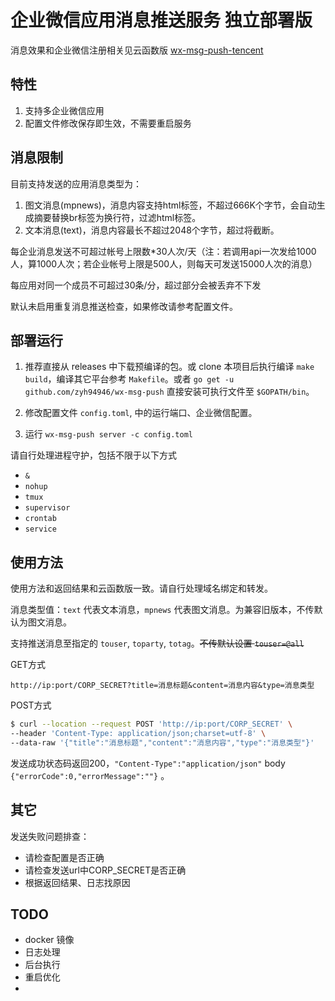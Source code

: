 # 企业微信应用消息推送服务 独立部署版

消息效果和企业微信注册相关见云函数版 [wx-msg-push-tencent](https://github.com/zyh94946/wx-msg-push-tencent)

## 特性

1. 支持多企业微信应用
2. 配置文件修改保存即生效，不需要重启服务

## 消息限制

目前支持发送的应用消息类型为：

1. 图文消息(mpnews)，消息内容支持html标签，不超过666K个字节，会自动生成摘要替换br标签为换行符，过滤html标签。
2. 文本消息(text)，消息内容最长不超过2048个字节，超过将截断。

每企业消息发送不可超过帐号上限数*30人次/天（注：若调用api一次发给1000人，算1000人次；若企业帐号上限是500人，则每天可发送15000人次的消息）

每应用对同一个成员不可超过30条/分，超过部分会被丢弃不下发

默认未启用重复消息推送检查，如果修改请参考配置文件。

## 部署运行

1. 推荐直接从 releases 中下载预编译的包。或 clone 本项目后执行编译 `make build`，编译其它平台参考 `Makefile`。或者 `go get -u github.com/zyh94946/wx-msg-push` 直接安装可执行文件至 `$GOPATH/bin`。

2. 修改配置文件 `config.toml`, 中的运行端口、企业微信配置。

3. 运行 `wx-msg-push server -c config.toml`

请自行处理进程守护，包括不限于以下方式

- `&`
- `nohup`
- `tmux`
- `supervisor`
- `crontab`
- `service`

## 使用方法

使用方法和返回结果和云函数版一致。请自行处理域名绑定和转发。

消息类型值：`text` 代表文本消息，`mpnews` 代表图文消息。为兼容旧版本，不传默认为图文消息。

支持推送消息至指定的 `touser`, `toparty`, `totag`。~~不传默认设置 `touser=@all`~~

GET方式

`http://ip:port/CORP_SECRET?title=消息标题&content=消息内容&type=消息类型`

POST方式

```bash
$ curl --location --request POST 'http://ip:port/CORP_SECRET' \
--header 'Content-Type: application/json;charset=utf-8' \
--data-raw '{"title":"消息标题","content":"消息内容","type":"消息类型"}'
```

发送成功状态码返回200，`"Content-Type":"application/json"` body `{"errorCode":0,"errorMessage":""}` 。

## 其它

发送失败问题排查：

- 请检查配置是否正确
- 请检查发送url中CORP_SECRET是否正确
- 根据返回结果、日志找原因


## TODO

- docker 镜像
- 日志处理
- 后台执行
- 重启优化
-
